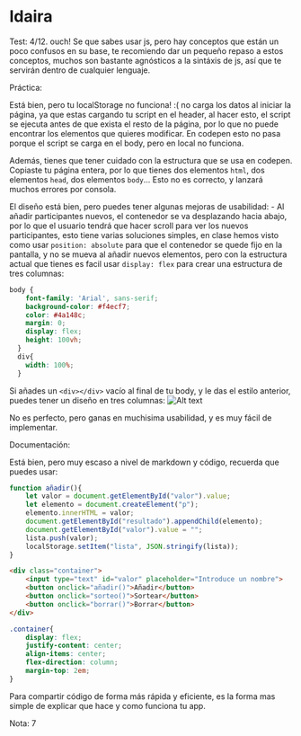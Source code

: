 # Idaira

Test: 4/12. ouch! Se que sabes usar js, pero hay conceptos que están un poco confusos en su base, te recomiendo dar un pequeño repaso a estos conceptos, muchos son bastante agnósticos a la sintáxis de js, así que te servirán dentro de cualquier lenguaje.

Práctica: 

Está bien, pero tu localStorage no funciona! :( no carga los datos al iniciar la página, ya que estas cargando tu script en el header, al hacer esto, el script se ejecuta antes de que exista el resto de la página, por lo que no puede encontrar los elementos que quieres modificar. En codepen esto no pasa porque el script se carga en el body, pero en local no funciona.

Además, tienes que tener cuidado con la estructura que se usa en codepen. Copiaste tu página entera, por lo que tienes dos elementos `html`, dos elementos `head`, dos elementos `body`... Esto no es correcto, y lanzará muchos errores por consola.

El diseño está bien, pero puedes tener algunas mejoras de usabilidad:
    - Al añadir participantes nuevos, el contenedor se va desplazando hacia abajo, por lo que el usuario tendrá que hacer scroll para ver los nuevos participantes, esto tiene varias soluciones simples, en clase hemos visto como usar `position: absolute` para que el contenedor se quede fijo en la pantalla, y no se mueva al añadir nuevos elementos, pero con la estructura actual que tienes es facil usar `display: flex` para crear una estructura de tres columnas:

```css
body {
    font-family: 'Arial', sans-serif;
    background-color: #f4ecf7; 
    color: #4a148c; 
    margin: 0;
    display: flex;
    height: 100vh;
  }
  div{
    width: 100%;
  }
```

Si añades un `<div></div>` vacío al final de tu body, y le das el estilo anterior, puedes tener un diseño en tres columnas:
![Alt text](image.png)

No es perfecto, pero ganas en muchisima usabilidad, y es muy fácil de implementar.

Documentación:

Está bien, pero muy escaso a nivel de markdown y código, recuerda que puedes usar:

```js
function añadir(){
    let valor = document.getElementById("valor").value;
    let elemento = document.createElement("p");
    elemento.innerHTML = valor;
    document.getElementById("resultado").appendChild(elemento);
    document.getElementById("valor").value = "";
    lista.push(valor);
    localStorage.setItem("lista", JSON.stringify(lista));
}
```

```html
<div class="container">
    <input type="text" id="valor" placeholder="Introduce un nombre">
    <button onclick="añadir()">Añadir</button>
    <button onclick="sorteo()">Sortear</button>
    <button onclick="borrar()">Borrar</button>
</div>
```

```css
.container{
    display: flex;
    justify-content: center;
    align-items: center;
    flex-direction: column;
    margin-top: 2em;
}
```

Para compartir código de forma más rápida y eficiente, es la forma mas simple de explicar que hace y como funciona tu app.

Nota: 7
